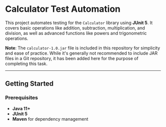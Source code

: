 # Calculator Test Automation

This project automates testing for the `Calculator` library using **JUnit 5**. It covers basic operations like addition, subtraction, multiplication, and division, as well as advanced functions like powers and trigonometric operations.

**Note**: The `calculator-1.0.jar` file is included in this repository for simplicity and ease of practice. While it's generally not recommended to include JAR files in a Git repository, it has been added here for the purpose of completing this task.

---

## Getting Started

### Prerequisites
- **Java 11+**
- **JUnit 5**
- **Maven** for dependency management
